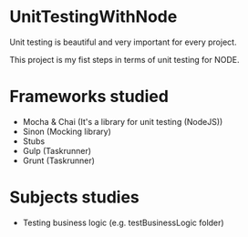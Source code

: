 # UnitTestingWithNode

Unit testing is beautiful and very important for every project.

This project is my fist steps in terms of unit testing for NODE.

# Frameworks studied

+ Mocha & Chai (It's a library for unit testing (NodeJS))
+ Sinon (Mocking library)
+ Stubs
+ Gulp (Taskrunner)
+ Grunt (Taskrunner)

# Subjects studies

+ Testing business logic (e.g. testBusinessLogic folder)
